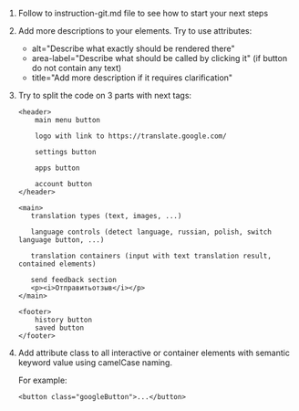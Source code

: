 1.  Follow to instruction-git.md file to see how to start your next steps

2.  Add more descriptions to your elements. Try to use attributes:

    - alt="Describe what exactly should be rendered there"
    - area-label="Describe what should be called by clicking it" (if button do not contain any text)
    - title="Add more description if it requires clarification"

3.  Try to split the code on 3 parts with next tags:

    ```
    <header>
        main menu button

        logo with link to https://translate.google.com/

        settings button

        apps button

        account button
    </header>
    ```

    ```
    <main>
       translation types (text, images, ...)

       language controls (detect language, russian, polish, switch language button, ...)

       translation containers (input with text translation result, contained elements)

       send feedback section
       <p><i>Отправитьотзыв</i></p>
    </main>
    ```

    ```
    <footer>
        history button
        saved button
    </footer>

    ```

4.  Add attribute class to all interactive or container elements with
    semantic keyword value using camelCase naming.

    For example:

    ```
    <button class="googleButton">...</button>
    ```
